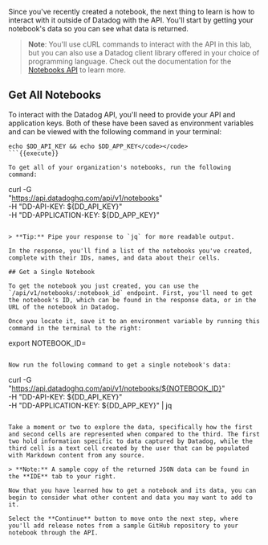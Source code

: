 Since you've recently created a notebook, the next thing to learn is how to interact with it outside of Datadog with the API. You'll start by getting your notebook's data so you can see what data is returned.

> **Note**: You'll use cURL commands to interact with the API in this lab, but you can also use a Datadog client library offered in your choice of programming language. Check out the documentation for the <a href="https://docs.datadoghq.com/api/latest/notebooks" target="_datadog">Notebooks API</a> to learn more.

## Get All Notebooks

To interact with the Datadog API, you'll need to provide your API and application keys. Both of these have been saved as environment variables and can be viewed with the following command in your terminal:

```
echo $DD_API_KEY && echo $DD_APP_KEY</code></code>
```{{execute}}

To get all of your organization's notebooks, run the following command:

```
curl -G \
  "https://api.datadoghq.com/api/v1/notebooks" \
  -H "DD-API-KEY: ${DD_API_KEY}" \
  -H "DD-APPLICATION-KEY: ${DD_APP_KEY}"
```{{execute}}

> **Tip:** Pipe your response to `jq` for more readable output.

In the response, you'll find a list of the notebooks you've created, complete with their IDs, names, and data about their cells. 

## Get a Single Notebook

To get the notebook you just created, you can use the `/api/v1/notebooks/:notebook_id` endpoint. First, you'll need to get the notebook's ID, which can be found in the response data, or in the URL of the notebook in Datadog.

Once you locate it, save it to an environment variable by running this command in the terminal to the right:

```
export NOTEBOOK_ID=<paste ID here>
```

Now run the following command to get a single notebook's data:

```
curl -G \
  "https://api.datadoghq.com/api/v1/notebooks/${NOTEBOOK_ID}" \
  -H "DD-API-KEY: ${DD_API_KEY}" \
  -H "DD-APPLICATION-KEY: ${DD_APP_KEY}" | jq
```{{execute}}

Take a moment or two to explore the data, specifically how the first and second cells are represented when compared to the third. The first two hold information specific to data captured by Datadog, while the third cell is a text cell created by the user that can be populated with Markdown content from any source.

> **Note:** A sample copy of the returned JSON data can be found in the **IDE** tab to your right.

Now that you have learned how to get a notebook and its data, you can begin to consider what other content and data you may want to add to it. 

Select the **Continue** button to move onto the next step, where you'll add release notes from a sample GitHub repository to your notebook through the API.
